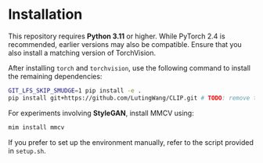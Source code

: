 # Installation

This repository requires **Python 3.11** or higher. While PyTorch 2.4 is recommended, earlier versions may also be compatible. Ensure that you also install a matching version of TorchVision.

After installing `torch` and `torchvision`, use the following command to install the remaining dependencies:

```bash
GIT_LFS_SKIP_SMUDGE=1 pip install -e .
pip install git+https://github.com/LutingWang/CLIP.git # TODO: remove this dependency
```

For experiments involving **StyleGAN**, install MMCV using:

```bash
mim install mmcv
```

If you prefer to set up the environment manually, refer to the script provided in `setup.sh`.
